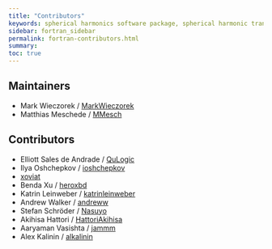 ```yaml
---
title: "Contributors"
keywords: spherical harmonics software package, spherical harmonic transform, legendre functions, multitaper spectral analysis, fortran, Python, gravity, magnetic field
sidebar: fortran_sidebar
permalink: fortran-contributors.html
summary:
toc: true
---
```


## Maintainers
* Mark Wieczorek / [MarkWieczorek](https://github.com/MarkWieczorek)
* Matthias Meschede / [MMesch](https://github.com/MMesch)

## Contributors
* Elliott Sales de Andrade / [QuLogic](https://github.com/QuLogic)
* Ilya Oshchepkov / [ioshchepkov](https://github.com/ioshchepkov)
* [xoviat](https://github.com/xoviat)
* Benda Xu / [heroxbd](https://github.com/heroxbd)
* Katrin Leinweber / [katrinleinweber](https://github.com/katrinleinweber)
* Andrew Walker / [andreww](https://github.com/andreww)
* Stefan Schröder / [Nasuyo](https://github.com/Nasuyo)
* Akihisa Hattori / [HattoriAkihisa](https://github.com/HattoriAkihisa)
* Aaryaman Vasishta / [jammm](https://github.com/jammm)
* Alex Kalinin / [alkalinin](https://github.com/alkalinin)
